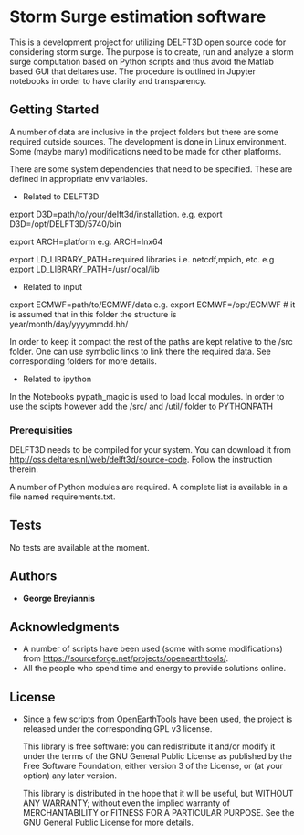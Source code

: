 Storm Surge estimation  software
==============================

This is a development project for utilizing DELFT3D open source code for considering storm surge. The purpose is to create, run and analyze a storm surge computation based on Python scripts and thus avoid the Matlab based GUI that deltares use. The procedure is outlined in Jupyter notebooks in order to have clarity and transparency.  

## Getting Started

A number of data are inclusive in the project folders but there are some required outside sources. The development is done in Linux environment. Some (maybe many) modifications need to be made for other platforms. 

There are some system dependencies that need to be specified. These are defined in appropriate env variables.

* Related to DELFT3D

export D3D=path/to/your/delft3d/installation. e.g. export D3D=/opt/DELFT3D/5740/bin

export ARCH=platform e.g. ARCH=lnx64

export LD_LIBRARY_PATH=required libraries i.e. netcdf,mpich, etc.  e.g export LD_LIBRARY_PATH=/usr/local/lib

* Related to input

export ECMWF=path/to/ECMWF/data e.g. export ECMWF=/opt/ECMWF # it is assumed that in this folder the structure is year/month/day/yyyymmdd.hh/

In order to keep it compact the rest of the paths are kept relative to the /src folder. One can use symbolic links to link there the required data. See corresponding folders for more details. 

* Related to ipython

In the Notebooks pypath_magic is used to load local modules. In order to use the scipts however add the /src/ and /util/ folder to PYTHONPATH

### Prerequisities

DELFT3D needs to be compiled for your system. You can download it from http://oss.deltares.nl/web/delft3d/source-code. Follow the instruction therein.  

A number of Python modules are required. A complete list is available in a file named requirements.txt.


## Tests

No tests are available at the moment.

## Authors

* **George Breyiannis** 


## Acknowledgments

* A number of scripts have been used (some with some modifications) from https://sourceforge.net/projects/openearthtools/. 
* All the people who spend time and energy to provide solutions online.  

## License
* Since a few scripts from OpenEarthTools have been used, the project is released under the corresponding GPL v3 license. 

  This library is free software: you can redistribute it and/or modify
  it under the terms of the GNU General Public License as published by
  the Free Software Foundation, either version 3 of the License, or
  (at your option) any later version.

  This library is distributed in the hope that it will be useful,
  but WITHOUT ANY WARRANTY; without even the implied warranty of
  MERCHANTABILITY or FITNESS FOR A PARTICULAR PURPOSE.  See the
  GNU General Public License for more details.


